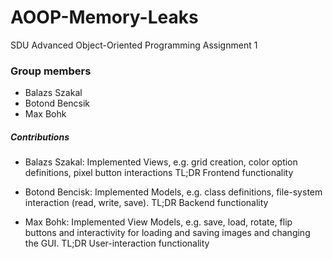 # AOOP-Memory-Leaks
SDU Advanced Object-Oriented Programming Assignment 1

### Group members
- Balazs Szakal
- Botond Bencsik
- Max Bohk

##### Contributions
- Balazs Szakal:
    Implemented Views, e.g. grid creation, color option definitions, pixel button interactions
    TL;DR Frontend functionality

- Botond Bencisk:
    Implemented Models, e.g. class definitions, file-system interaction (read, write, save).
    TL;DR Backend functionality

- Max Bohk:
    Implemented View Models, e.g. save, load, rotate, flip buttons and interactivity for loading and saving images and changing the GUI.
    TL;DR User-interaction functionality